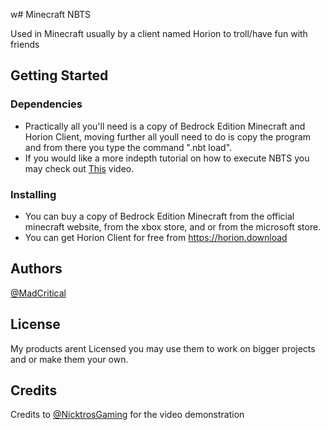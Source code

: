 w# Minecraft NBTS

Used in Minecraft usually by a client named Horion to troll/have fun with friends

## Getting Started

### Dependencies

* Practically all you'll need is a copy of Bedrock Edition Minecraft and Horion Client, moving further all youll need to do is copy the program and from there you type the command ".nbt load".
* If you would like a more indepth tutorial on how to execute NBTS you may check out [This](https://www.youtube.com/watch?v=Pmmgo2buKAM) video.

### Installing

* You can buy a copy of Bedrock Edition Minecraft from the official minecraft website, from the xbox store, and or from the microsoft store.
* You can get Horion Client for free from https://horion.download

## Authors
 
[@MadCritical](http://discordapp.com/users/727676706319499280)

## License

My products arent Licensed you may use them to work on bigger projects and or make them your own.

## Credits

Credits to [@NicktrosGaming](https://www.youtube.com/@NicktrosGaming) for the video demonstration
